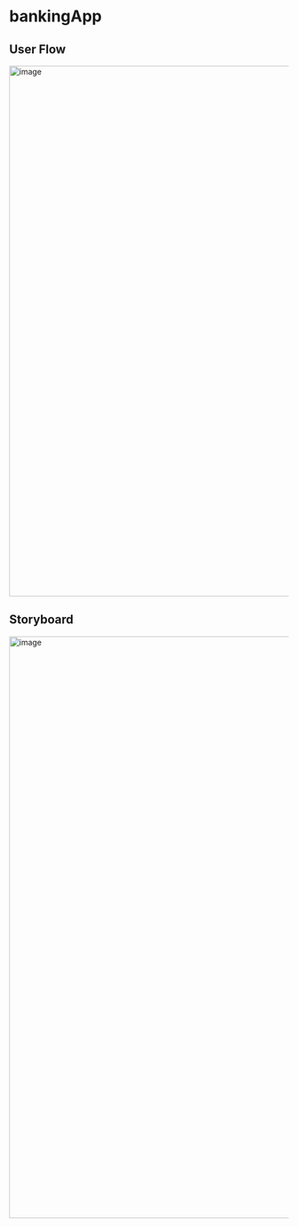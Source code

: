 # bankingApp

## User Flow
<img width="955" alt="image" src="https://user-images.githubusercontent.com/60957334/194495592-7ade0e22-0b41-4628-a7ba-8fb99f4e4e06.png">

## Storyboard
<img width="1047" alt="image" src="https://user-images.githubusercontent.com/60957334/195004407-b017d02c-4be9-4de1-a623-aca61274ad91.png">
